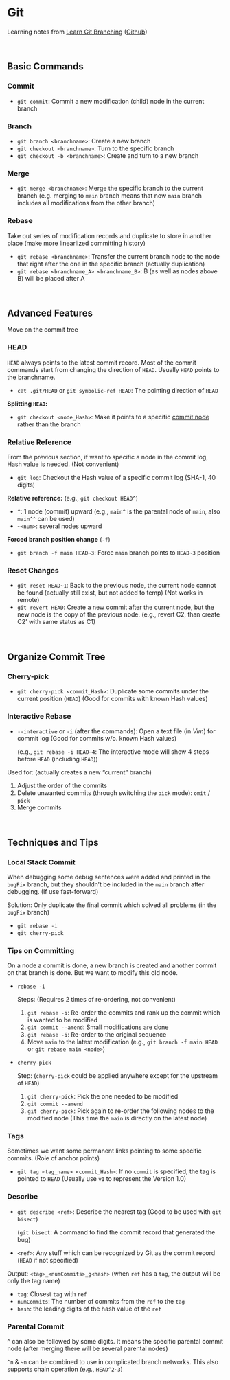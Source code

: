 # Git

Learning notes from [Learn Git Branching](https://learngitbranching.js.org/?NODEMO=&locale=zh_CN) ([Github](https://github.com/pcottle/learnGitBranching))

</br>

## Basic Commands

### Commit

- `git commit`: Commit a new modification (child) node in the current branch

### Branch

- `git branch <branchname>`: Create a new branch
- `git checkout <branchname>`: Turn to the specific branch
- `git checkout -b <branchname>`: Create and turn to a new branch

### Merge

- `git merge <branchname>`: Merge the specific branch to the current branch (e.g. merging to `main` branch means that now `main` branch includes all modifications from the other branch)

### Rebase

Take out series of modification records and duplicate to store in another place (make more linearlized committing history)

- `git rebase <branchname>`: Transfer the current branch node to the node that right after the one in the specific branch (actually duplication)
- `git rebase <branchname_A> <branchname_B>`: B (as well as nodes above B) will be placed after A


</br>

## Advanced Features

Move on the commit tree

### HEAD

`HEAD` always points to the latest commit record. Most of the commit commands start from changing the direction of `HEAD`. Usually `HEAD` points to the branchname.

- `cat .git/HEAD` or `git symbolic-ref HEAD`: The pointing direction of `HEAD`

 **Splitting `HEAD`:** 

- `git checkout <node_Hash>`: Make it points to a specific <u>commit node</u> rather than the branch

### Relative Reference

From the previous section, if want to specific a node in the commit log, Hash value is needed. (Not convenient)

- `git log`: Checkout the Hash value of a specific commit log (SHA-1, 40 digits)

**Relative reference:** (e.g., `git checkout HEAD^`)

- `^`: 1 node (commit) upward (e.g., `main^` is the parental node of `main`, also `main^^` can be used)
- `~<num>`: several nodes upward

**Forced branch position change** (`-f`)

- `git branch -f main HEAD~3`: Force `main` branch points to `HEAD~3` position

### Reset Changes

- `git reset HEAD~1`: Back to the previous node, the current node cannot be found (actually still exist, but not added to temp)  (Not works in remote)
- `git revert HEAD`: Create a new commit after the current node, but the new node is the copy of the previous node. (e.g., revert C2, than create C2’ with same status as C1)


</br>

##  Organize Commit Tree

### Cherry-pick

- `git cherry-pick <commit_Hash>`: Duplicate some commits under the current position (`HEAD`) (Good for commits with known Hash values)

### Interactive Rebase

- `--interactive` or `-i` (after the commands): Open a text file (in *Vim*) for commit log (Good for commits w/o. known Hash values)

  (e.g., `git rebase -i HEAD~4`: The interactive mode will show 4 steps before `HEAD` (including `HEAD`))

Used for: (actually creates a new “current” branch)

1. Adjust the order of the commits
2. Delete unwanted commits (through switching the `pick` mode): `omit` / `pick`
3. Merge commits


</br>

## Techniques and Tips

### Local Stack Commit

When debugging some debug sentences were added and printed in the `bugFix` branch, but they shouldn’t be included in the `main` branch after debugging. (If use fast-forward)

Solution: Only duplicate the final commit which solved all problems (in the `bugFix` branch)

- `git rebase -i`
- `git cherry-pick`

### Tips on Committing

On a node a commit is done, a new branch is created and another commit on that branch is done. But we want to modify this old node.

- `rebase -i`

  Steps: (Requires 2 times of re-ordering, not convenient)

  1. `git rebase -i`: Re-order the commits and rank up the commit which is wanted to be modified
  2. `git commit --amend`: Small modifications are done
  3. `git rebase -i`: Re-order to the original sequence
  4. Move `main` to the latest modification  (e.g., `git branch -f main HEAD` or `git rebase main <node>`)

- `cherry-pick`

  Step: (`cherry-pick` could be applied anywhere except for the upstream of `HEAD`)

  1. `git cherry-pick`: Pick the one needed to be modified
  2. `git commit --amend`
  3. `git cherry-pick`: Pick again to re-order the following nodes to the modified node (This time the `main` is directly on the latest node)

### Tags

Sometimes we want some permanent links pointing to some specific commits. (Role of anchor points)

- `git tag <tag_name> <commit_Hash>`: If no `commit` is specified, the tag is pointed to `HEAD` (Usually use `v1` to represent the Version 1.0)

### Describe

- `git describe <ref>`: Describe the nearest tag (Good to be used with `git bisect`)

  (`git bisect`: A command to find the commit record that generated the bug)

- `<ref>`: Any stuff which can be recognized by Git as the commit record (`HEAD` if not specified)

Output: `<tag>_<numCommits>_g<hash>` (when `ref` has a `tag`, the output will be only the tag name)

- `tag`: Closest `tag` with `ref`
- `numCommits`: The number of commits from the `ref` to the `tag`
- `hash`: the leading digits of the hash value of the `ref`

### Parental Commit

`^` can also be followed by some digits. It means the specific parental commit node (after merging there will be several parental nodes)

`^n` & `~n` can be combined to use in complicated branch networks. This also supports chain operation (e.g., `HEAD^2~3`)

</br>


